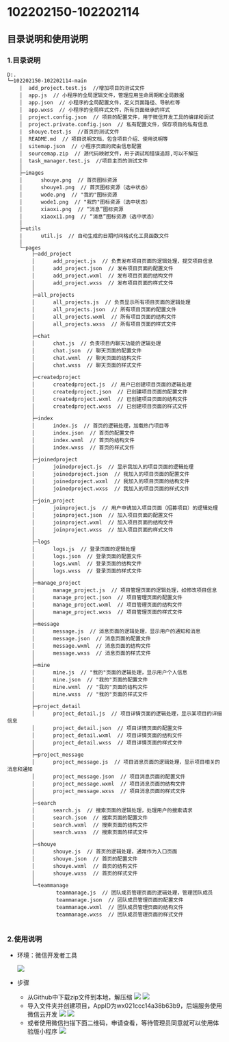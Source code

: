 # 102202150-102202114

## 目录说明和使用说明
### 1.目录说明


```
D:.
└─102202150-102202114-main
    |  add_project.test.js  //增加项目的测试文件
    │  app.js  // 小程序的全局逻辑文件，管理应用生命周期和全局数据
    │  app.json  // 小程序的全局配置文件，定义页面路径、导航栏等
    │  app.wxss  // 小程序的全局样式文件，所有页面继承的样式
    │  project.config.json  // 项目的配置文件，用于微信开发工具的编译和调试
    │  project.private.config.json  // 私有配置文件，保存项目的私有信息
    |  shouye.test.js  //首页的测试文件
    │  README.md  // 项目说明文档，包含项目介绍、使用说明等
    │  sitemap.json  // 小程序页面的爬虫信息配置
    │  sourcemap.zip  // 源代码映射文件，用于调试和错误追踪,可以不解压
    |  task_manager.test.js  //项目主页的测试文件
    │
    ├─images
    │      shouye.png  // 首页图标资源
    │      shouye1.png  // 首页图标资源（选中状态）
    │      wode.png  // "我的"图标资源
    │      wode1.png  // "我的"图标资源（选中状态）
    │      xiaoxi.png  // “消息”图标资源
    │      xiaoxi1.png  // “消息”图标资源（选中状态）
    |
    ├─utils
    |      util.js  // 自动生成的日期时间格式化工具函数文件
    |
    └─pages
        ├─add_project
        │      add_project.js  // 负责发布项目页面的逻辑处理，提交项目信息
        │      add_project.json  // 发布项目页面的配置文件
        │      add_project.wxml  // 发布项目页面的结构文件
        │      add_project.wxss  // 发布项目页面的样式文件
        │
        ├─all_projects
        │      all_projects.js  // 负责显示所有项目页面的逻辑处理
        │      all_projects.json  // 所有项目页面的配置文件
        │      all_projects.wxml  // 所有项目页面的结构文件
        │      all_projects.wxss  // 所有项目页面的样式文件
        │
        ├─chat
        │      chat.js  // 负责项目内聊天功能的逻辑处理
        │      chat.json  // 聊天页面的配置文件
        │      chat.wxml  // 聊天页面的结构文件
        │      chat.wxss  // 聊天页面的样式文件
        │
        ├─createdproject
        │      createdproject.js  // 用户已创建项目页面的逻辑处理
        │      createdproject.json  // 已创建项目页面的配置文件
        │      createdproject.wxml  // 已创建项目页面的结构文件
        │      createdproject.wxss  // 已创建项目页面的样式文件
        │
        ├─index
        │      index.js  // 首页的逻辑处理，加载热门项目等
        │      index.json  // 首页的配置文件
        │      index.wxml  // 首页的结构文件
        │      index.wxss  // 首页的样式文件
        │
        ├─joinedproject
        │      joinedproject.js  // 显示我加入的项目页面的逻辑处理
        │      joinedproject.json  // 我加入的项目页面的配置文件
        │      joinedproject.wxml  // 我加入的项目页面的结构文件
        │      joinedproject.wxss  // 我加入的项目页面的样式文件
        │
        ├─join_project
        │      joinproject.js  // 用户申请加入项目页面（招募项目）的逻辑处理
        │      joinproject.json  // 加入项目页面的配置文件
        │      joinproject.wxml  // 加入项目页面的结构文件
        │      joinproject.wxss  // 加入项目页面的样式文件
        │
        ├─logs
        │      logs.js  // 登录页面的逻辑处理
        │      logs.json  // 登录页面的配置文件
        │      logs.wxml  // 登录页面的结构文件
        │      logs.wxss  // 登录页面的样式文件
        │
        ├─manage_project
        │      manage_project.js  // 项目管理页面的逻辑处理，如修改项目信息
        │      manage_project.json  // 项目管理页面的配置文件
        │      manage_project.wxml  // 项目管理页面的结构文件
        │      manage_project.wxss  // 项目管理页面的样式文件
        │
        ├─message
        │      message.js  // 消息页面的逻辑处理，显示用户的通知和消息
        │      message.json  // 消息页面的配置文件
        │      message.wxml  // 消息页面的结构文件
        │      message.wxss  // 消息页面的样式文件
        │
        ├─mine
        │      mine.js  // "我的"页面的逻辑处理，显示用户个人信息
        │      mine.json  // "我的"页面的配置文件
        │      mine.wxml  // "我的"页面的结构文件
        │      mine.wxss  // "我的"页面的样式文件
        │
        ├─project_detail
        │      project_detail.js  // 项目详情页面的逻辑处理，显示某项目的详细信息
        │      project_detail.json  // 项目详情页面的配置文件
        │      project_detail.wxml  // 项目详情页面的结构文件
        │      project_detail.wxss  // 项目详情页面的样式文件
        │
        ├─project_message
        │      project_message.js  // 项目消息页面的逻辑处理，显示项目相关的消息和通知
        │      project_message.json  // 项目消息页面的配置文件
        │      project_message.wxml  // 项目消息页面的结构文件
        │      project_message.wxss  // 项目消息页面的样式文件
        │
        ├─search
        │      search.js  // 搜索页面的逻辑处理，处理用户的搜索请求
        │      search.json  // 搜索页面的配置文件
        │      search.wxml  // 搜索页面的结构文件
        │      search.wxss  // 搜索页面的样式文件
        │
        ├─shouye
        │      shouye.js  // 首页的逻辑处理，通常作为入口页面
        │      shouye.json  // 首页的配置文件
        │      shouye.wxml  // 首页的结构文件
        │      shouye.wxss  // 首页的样式文件
        │
        └─teammanage
                teammanage.js  // 团队成员管理页面的逻辑处理，管理团队成员
                teammanage.json  // 团队成员管理页面的配置文件
                teammanage.wxml  // 团队成员管理页面的结构文件
                teammanage.wxss  // 团队成员管理页面的样式文件


```
### 2.使用说明
- 环境：微信开发者工具

   ![](https://img2024.cnblogs.com/blog/3512208/202410/3512208-20241010184326167-1092146163.png )
- 步骤
  - 从Github中下载zip文件到本地，解压缩
![](https://img2024.cnblogs.com/blog/3512208/202410/3512208-20241010185221484-1123034050.png)
![](https://img2024.cnblogs.com/blog/3512208/202410/3512208-20241010185342116-1429566861.png)
  - 导入文件夹并创建项目，AppID为wx021ccc14a38b63b9，后端服务使用微信云开发
![](https://img2024.cnblogs.com/blog/3512208/202410/3512208-20241010191103407-1272700829.png)
![](https://img2024.cnblogs.com/blog/3512208/202410/3512208-20241010192724596-1683444188.png)
  - 或者使用微信扫描下面二维码，申请查看，等待管理员同意就可以使用体验版小程序
![](https://img2024.cnblogs.com/blog/3512208/202410/3512208-20241010191944408-1772763517.jpg)
